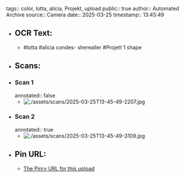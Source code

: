tags:: color, lotta, alicia, Projekt, upload
public:: true
author:: Automated Archive
source:: Camera
date:: 2025-03-25
timestamp:: 13:45:49

- ## OCR Text:
	- #lotta
	  #alicia
	  condes-
	  sherealler
	  #Projett 1
	  shape
- ## Scans:
- ### Scan 1
  annotated:: false
	- ![./assets/scans/2025-03-25T13-45-49-2207.jpg](./assets/scans/2025-03-25T13-45-49-2207.jpg)
- ### Scan 2
  annotated:: true
	- ![./assets/scans/2025-03-25T13-45-49-3109.jpg](./assets/scans/2025-03-25T13-45-49-3109.jpg)
- ## Pin URL:
	- [The Pinry URL for this upload](https://pinry.petau.net/pins/280/)